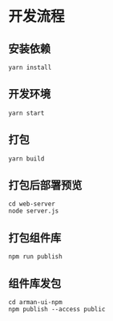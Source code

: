 # 开发流程

## 安装依赖

```
yarn install
```

## 开发环境

```
yarn start
```

## 打包

```
yarn build
```

## 打包后部署预览

```
cd web-server
node server.js
```

## 打包组件库

```
npm run publish
```

## 组件库发包

```
cd arman-ui-npm
npm publish --access public
```
